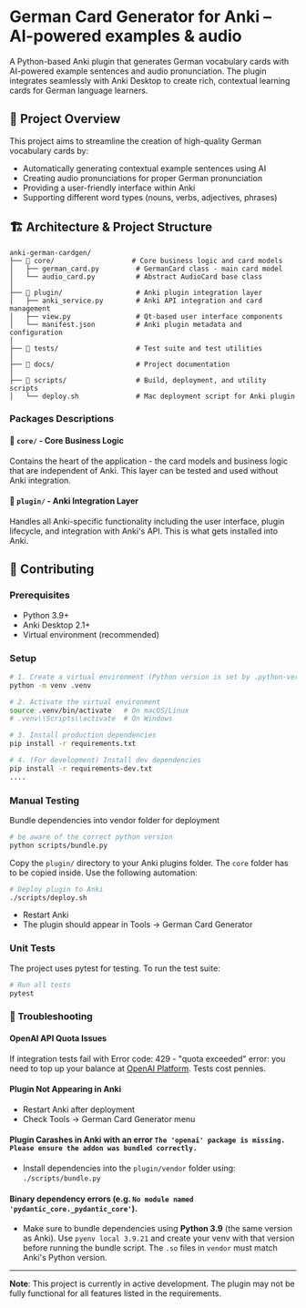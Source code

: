 # German Card Generator for Anki – AI-powered examples &amp; audio

A Python-based Anki plugin that generates German vocabulary cards with AI-powered example sentences and audio pronunciation. The plugin integrates seamlessly with Anki Desktop to create rich, contextual learning cards for German language learners.

## 🎯 Project Overview

This project aims to streamline the creation of high-quality German vocabulary cards by:
- Automatically generating contextual example sentences using AI
- Creating audio pronunciations for proper German pronunciation
- Providing a user-friendly interface within Anki
- Supporting different word types (nouns, verbs, adjectives, phrases)

## 🏗️ Architecture & Project Structure

```
anki-german-cardgen/
├── 📂 core/                   # Core business logic and card models
│   ├── german_card.py         # GermanCard class - main card model
│   └── audio_card.py          # Abstract AudioCard base class
│
├── 📂 plugin/                  # Anki plugin integration layer
│   ├── anki_service.py        # Anki API integration and card management
│   ├── view.py                # Qt-based user interface components
│   └── manifest.json          # Anki plugin metadata and configuration
│
├── 📂 tests/                   # Test suite and test utilities
│
├── 📂 docs/                    # Project documentation
│
├── 📂 scripts/                 # Build, deployment, and utility scripts
│   └── deploy.sh              # Mac deployment script for Anki plugin
```

### Packages Descriptions

#### 🎯 **`core/`** - Core Business Logic
Contains the heart of the application - the card models and business logic that are independent of Anki. This layer can be tested and used without Anki integration.

#### 🔌 **`plugin/`** - Anki Integration Layer
Handles all Anki-specific functionality including the user interface, plugin lifecycle, and integration with Anki's API. This is what gets installed into Anki.

## 🚀 Contributing

### Prerequisites
- Python 3.9+
- Anki Desktop 2.1+
- Virtual environment (recommended)

### Setup
```bash
# 1. Create a virtual environment (Python version is set by .python-version if using pyenv)
python -m venv .venv

# 2. Activate the virtual environment
source .venv/bin/activate   # On macOS/Linux
# .venv\\Scripts\\activate  # On Windows

# 3. Install production dependencies
pip install -r requirements.txt

# 4. (For development) Install dev dependencies
pip install -r requirements-dev.txt
....
```

### Manual Testing
Bundle dependencies into vendor folder for deployment

```bash
# be aware of the correct python version
python scripts/bundle.py
```

Copy the `plugin/` directory to your Anki plugins folder. The `core` folder has to be copied inside. 
Use the following automation:

```bash
# Deploy plugin to Anki
./scripts/deploy.sh 
```

- Restart Anki
- The plugin should appear in Tools → German Card Generator

### Unit Tests
The project uses pytest for testing. To run the test suite:

```bash
# Run all tests
pytest
```

### 🔧 Troubleshooting

#### OpenAI API Quota Issues
If integration tests fail with Error code: 429 - "quota exceeded" error: you need to top up your balance at [OpenAI Platform](https://platform.openai.com/). Tests cost pennies.

#### Plugin Not Appearing in Anki
- Restart Anki after deployment
- Check Tools → German Card Generator menu

#### Plugin Carashes in Anki with an error `The 'openai' package is missing. Please ensure the addon was bundled correctly.`
- Install dependencies into the `plugin/vendor` folder using: `./scripts/bundle.py`

#### Binary dependency errors (e.g. `No module named 'pydantic_core._pydantic_core'`). 
- Make sure to bundle dependencies using **Python 3.9** (the same version as Anki). Use `pyenv local 3.9.21` and create your venv with that version before running the bundle script. The `.so` files in `vendor` must match Anki's Python version.
---

**Note**: This project is currently in active development. The plugin may not be fully functional for all features listed in the requirements.
